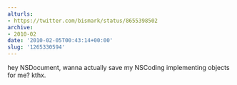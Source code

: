 ```yaml
---
alturls:
- https://twitter.com/bismark/status/8655398502
archive:
- 2010-02
date: '2010-02-05T00:43:14+00:00'
slug: '1265330594'
---
```


hey NSDocument, wanna actually save my NSCoding implementing objects for me? kthx.

